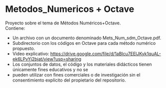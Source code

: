 # Metodos_Numericos + Octave
Proyecto sobre el tema de Métodos Numéricos+Octave.                                                                         
Contiene:                                                                                                
   * Un archivo con un documento denominado Mets_Num_sdm_Octave.pdf.  
   * Subdirectorio con los códigos en Octave para cada método numérico propuesto.                                                                        
   * Video explicativo: https://drive.google.com/file/d/1aBlcu7EElJKyk1quAL-ek6LPvYj2bjat/view?usp=sharing
   * Los conjuntos de datos, el código y los materiales didácticos tienen únicamente fines educativos y no se 
   * pueden utilizar con fines comerciales o de investigación sin el consentimiento explícito del propietario del repositorio.
